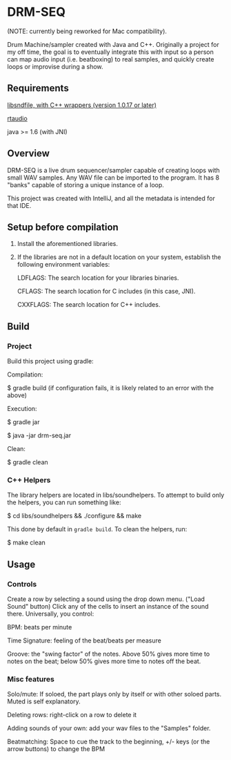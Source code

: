 
# DRM-SEQ

(NOTE: currently being reworked for Mac compatibility).

Drum Machine/sampler created with Java and C++. Originally a project for
my off time, the goal is to eventually integrate this with input so a
person can map audio input (i.e. beatboxing) to real samples, and
quickly create loops or improvise during a show.

## Requirements

[libsndfile, with C++ wrappers (version 1.0.17 or later)](http://www.mega-nerd.com/libsndfile/)

[rtaudio](https://www.music.mcgill.ca/~gary/rtaudio/)

java >= 1.6 (with JNI)

## Overview

DRM-SEQ is a live drum sequencer/sampler capable of creating loops with small
WAV samples.  Any WAV file can be imported to the program. It has 8 "banks"
capable of storing a unique instance of a loop.

This project was created with IntelliJ, and all the metadata is intended for
that IDE.

## Setup before compilation

1) Install the aforementioned libraries.

2) If the libraries are not in a default location on your system, establish
   the following environment variables:

   LDFLAGS: The search location for your libraries binaries.

   CFLAGS: The search location for C includes (in this case, JNI).

   CXXFLAGS: The search location for C++ includes.

## Build

### Project

Build this project using gradle:

Compilation:

$ gradle build (if configuration fails, it is likely related to an error
  with the above)

Execution:

$ gradle jar

$ java -jar drm-seq.jar

Clean:

$ gradle clean

### C++ Helpers

The library helpers are located in libs/soundhelpers. To attempt to build only
the helpers, you can run something like:

$ cd libs/soundhelpers && ./configure && make

This done by default in `gradle build`. To clean the helpers, run:

$ make clean

## Usage

### Controls

Create a row by selecting a sound using the drop down menu. ("Load Sound" button)
Click any of the cells to insert an instance of the sound there. Universally, you control:

BPM: beats per minute

Time Signature: feeling of the beat/beats per measure

Groove: the "swing factor" of the notes. Above 50% gives more time to notes on
        the beat; below 50% gives more time to notes off the beat.

### Misc features

Solo/mute: If soloed, the part plays only by itself or with other soloed parts.
    Muted is self explanatory.

Deleting rows: right-click on a row to delete it

Adding sounds of your own: add your wav files to the "Samples" folder.

Beatmatching: Space to cue the track to the beginning, +/- keys (or the arrow buttons)
    to change the BPM

